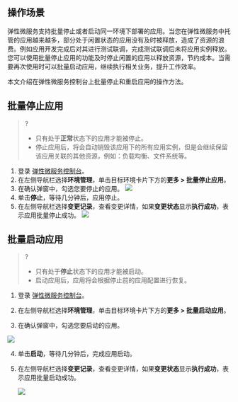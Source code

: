 ## 操作场景

弹性微服务支持批量停止或者启动同一环境下部署的应用。当您在弹性微服务中托管的应用越来越多，部分处于闲置状态的应用没有及时被释放，造成了资源的浪费。例如应用开发完成后对其进行测试联调，完成测试联调后未将应用实例释放。您可以使用批量停止应用的功能及时停止闲置的应用以释放资源，节约成本。当需要再次使用时可以批量启动应用，继续执行相关业务，提升工作效率。

本文介绍在弹性微服务控制台上批量停止和重启应用的操作方法。

## 批量停止应用

> ? 
>
> - 只有处于**正常**状态下的应用才能被停止。
> - 停止应用后，将会自动销毁该应用下的所有应用实例，但是会继续保留该应用关联的其他资源，例如：负载均衡、文件系统等。

1. 登录 [弹性微服务控制台](https://console.cloud.tencent.com/tem)。
2. 在左侧导航栏选择**环境管理**，单击目标环境卡片下方的**更多 > 批量停止应用**。
3. 在确认弹窗中，勾选您要停止的应用。
![](https://qcloudimg.tencent-cloud.cn/raw/11adbd214c7c9bd3adeb40fa50db65c2.png)
4. 单击**停止**，等待几分钟后，应用停止。
5. 在左侧导航栏选择**变更记录**，查看变更详情，如果**变更状态**显示**执行成功**，表示应用批量停止成功。
   ![](https://qcloudimg.tencent-cloud.cn/raw/e8ea67a7be23e590697e9cd203ed2884.png)

## 批量启动应用

> ? 
>
> - 只有处于**停止**状态下的应用才能被启动。
> - 启动应用后，应用将会根据停止前的应用配置进行恢复。

1. 登录 [弹性微服务控制台](https://console.cloud.tencent.com/tem)。
2. 在左侧导航栏选择**环境管理**，单击目标环境卡片下方的**更多 > 批量启动应用**。

3. 在确认弹窗中，勾选您要启动的应用。

![](https://qcloudimg.tencent-cloud.cn/raw/216eb4ebfa92cf411e7b483acedcc7b9.png)

4. 单击**启动**，等待几分钟后，完成应用启动。

5. 在左侧导航栏选择**变更记录**，查看变更详情，如果**变更状态**显示**执行成功**，表示应用批量启动成功。

   ![](https://qcloudimg.tencent-cloud.cn/raw/bdeb6de12bf00af5d375e8a039dae4d3.png)

